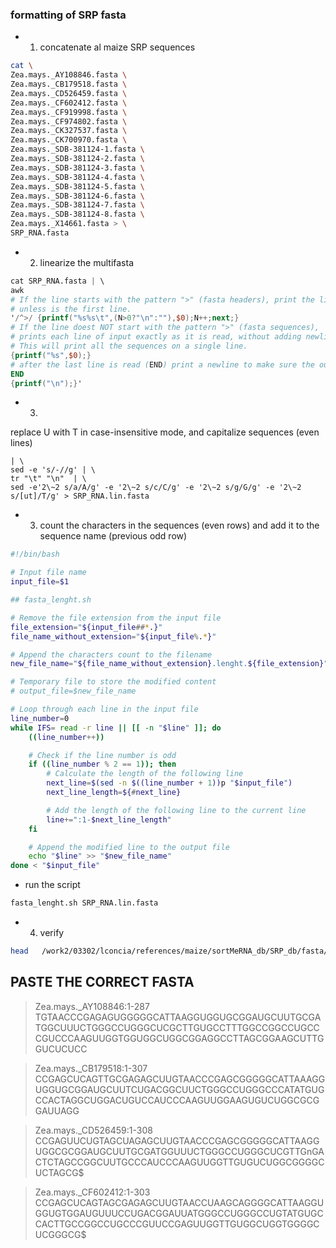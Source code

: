 ### formatting of SRP fasta 

* 1) concatenate al maize SRP sequences

```bash
cat \
Zea.mays._AY108846.fasta \
Zea.mays._CB179518.fasta \
Zea.mays._CD526459.fasta \
Zea.mays._CF602412.fasta \
Zea.mays._CF919998.fasta \
Zea.mays._CF974802.fasta \
Zea.mays._CK327537.fasta \
Zea.mays._CK700970.fasta \
Zea.mays._SDB-381124-1.fasta \
Zea.mays._SDB-381124-2.fasta \
Zea.mays._SDB-381124-3.fasta \
Zea.mays._SDB-381124-4.fasta \
Zea.mays._SDB-381124-5.fasta \
Zea.mays._SDB-381124-6.fasta \
Zea.mays._SDB-381124-7.fasta \
Zea.mays._SDB-381124-8.fasta \
Zea.mays._X14661.fasta > \
SRP_RNA.fasta
```
  
     
* 2) linearize the multifasta

```awk
cat SRP_RNA.fasta | \
awk
# If the line starts with the pattern ">" (fasta headers), print the line preceded by a newline (\n),
# unless is the first line.
'/^>/ {printf("%s%s\t",(N>0?"\n":""),$0);N++;next;}
# If the line doest NOT start with the pattern ">" (fasta sequences),
# prints each line of input exactly as it is read, without adding newlines (\n) in between.
# This will print all the sequences on a single line.
{printf("%s",$0);}
# after the last line is read (END) print a newline to make sure the output ends with a newline character,
END
{printf("\n");}'
```
  
* 3) 

replace U with T in case-insensitive mode, and capitalize sequences (even lines)

```
| \
sed -e 's/-//g' | \
tr "\t" "\n"  | \
sed -e'2\~2 s/a/A/g' -e '2\~2 s/c/C/g' -e '2\~2 s/g/G/g' -e '2\~2 s/[ut]/T/g' > SRP_RNA.lin.fasta 
```

 
* 3) count the characters in the sequences (even rows) and add it to the sequence name (previous odd row)

```bash
#!/bin/bash

# Input file name
input_file=$1

## fasta_lenght.sh

# Remove the file extension from the input file
file_extension="${input_file##*.}"
file_name_without_extension="${input_file%.*}"

# Append the characters count to the filename
new_file_name="${file_name_without_extension}.lenght.${file_extension}"

# Temporary file to store the modified content
# output_file=$new_file_name

# Loop through each line in the input file
line_number=0
while IFS= read -r line || [[ -n "$line" ]]; do
    ((line_number++))

    # Check if the line number is odd
    if ((line_number % 2 == 1)); then
        # Calculate the length of the following line
        next_line=$(sed -n $((line_number + 1))p "$input_file")
        next_line_length=${#next_line}

        # Add the length of the following line to the current line
        line+=":1-$next_line_length"
    fi

    # Append the modified line to the output file
    echo "$line" >> "$new_file_name"
done < "$input_file"
```


* run the script 
```bash
fasta_lenght.sh SRP_RNA.lin.fasta
```

* 4) verify

```bash
head   /work2/03302/lconcia/references/maize/sortMeRNA_db/SRP_db/fasta/SRP_RNA.lin.lenght.fasta
```

## PASTE THE CORRECT FASTA
>Zea.mays._AY108846:1-287
TGTAACCCGAGAGUGGGGGCATTAAGGUGGUGCGGAUGCUUTGCGATGGCUUUCTGGGCCUGGGCUCGCTTGUGCCTTTGGCCGGCCUGCCCGUCCCAAGUUGGTGGUGGCUGGCGGAGGCCTTAGCGGAAGCUTTGGUCUCUCC

>Zea.mays._CB179518:1-307
CCGAGCUCAGTTGCGAGAGCUUGTAACCCGAGCGGGGGCATTAAAGGUGGUGCGGAUGCUUTCUGACGGCUUCTGGGCCUGGGCCCATATGUGCCACTAGGCUGGACUGUCCAUCCCAAGUUGGAAGUGUCUGGCGCGGAUUAGG

>Zea.mays._CD526459:1-308
CCGAGUUCUGTAGCUAGAGCUUGTAACCCGAGCGGGGGCATTAAGGUGGCGCGGAUGCUUTGCGATGGUUUCTGGGCCUGGGCUCGTTGnGACTCTAGCCGGCUUTGCCCAUCCCAAGUUGGTTGUGUCUGGCGGGGCUCTAGCG$

>Zea.mays._CF602412:1-303
CCGAGCUCAGTAGCGAGAGCUUGTAACCUAAGCAGGGGCATTAAGGUGGUGTGGAUGUUUCCUGACGGAUUATGGGCCUGGGCCUGTATGUGCCACTTGCCGGCCUGCCCGUUCCGAGUUGGTTGUGGCUGGTGGGGCUCGGGCG$



